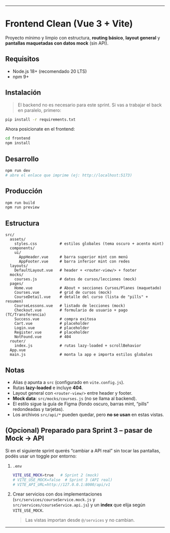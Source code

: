 
---

# Frontend Clean (Vue 3 + Vite)

Proyecto mínimo y limpio con estructura, **routing básico**, **layout general** y **pantallas maquetadas con datos mock** (sin API).

## Requisitos

* Node.js 18+ (recomendado 20 LTS)
* npm 9+

## Instalación

> El backend no es necesario para este sprint. Si vas a trabajar el back en paralelo, primero:

```bash
pip install -r requirements.txt
```

Ahora posicionate en el frontend:

```bash
cd frontend
npm install
```

## Desarrollo

```bash
npm run dev
# abre el enlace que imprime (ej: http://localhost:5173)
```

## Producción

```bash
npm run build
npm run preview
```

## Estructura

```
src/
  assets/
    styles.css          # estilos globales (tema oscuro + acento mint)
  components/
    ui/
      AppHeader.vue     # barra superior mint con menú
      AppFooter.vue     # barra inferior mint con redes
  layouts/
    DefaultLayout.vue   # header + <router-view/> + footer
  mocks/
    courses.js          # datos de cursos/lecciones (mock)
  pages/
    Home.vue            # About + secciones Cursos/Planes (maquetado)
    Courses.vue         # grid de cursos (mock)
    CourseDetail.vue    # detalle del curso (lista de "pills" + resumen)
    CourseLessons.vue   # listado de lecciones (mock)
    Checkout.vue        # formulario de usuario + pago (TC/Transferencia)
    Success.vue         # compra exitosa
    Cart.vue            # placeholder
    Login.vue           # placeholder
    Register.vue        # placeholder
    NotFound.vue        # 404
  router/
    index.js            # rutas lazy-loaded + scrollBehavior
  App.vue
  main.js               # monta la app e importa estilos globales
```

## Notas

* Alias `@` apunta a `src` (configurado en `vite.config.js`).
* Rutas **lazy-loaded** e incluye **404**.
* Layout general con `<router-view/>` entre header y footer.
* **Mock data**: `src/mocks/courses.js` (no se llama al backend).
* El estilo sigue la guía de Figma (fondo oscuro, barras mint, “pills” redondeadas y tarjetas).
* Los archivos `src/api/*` pueden quedar, pero **no se usan** en estas vistas.

## (Opcional) Preparado para Sprint 3 – pasar de Mock → API

Si en el siguiente sprint querés “cambiar a API real” sin tocar las pantallas, podés usar un toggle por entorno:

1. `.env`

   ```bash
   VITE_USE_MOCK=true   # Sprint 2 (mock)
   # VITE_USE_MOCK=false  # Sprint 3 (API real)
   # VITE_API_URL=http://127.0.0.1:8000/api/v1
   ```
2. Crear servicios con dos implementaciones (`src/services/courseService.mock.js` y `src/services/courseService.api.js`) y un **index** que elija según `VITE_USE_MOCK`.

   > Las vistas importan desde `@/services` y no cambian.

---
